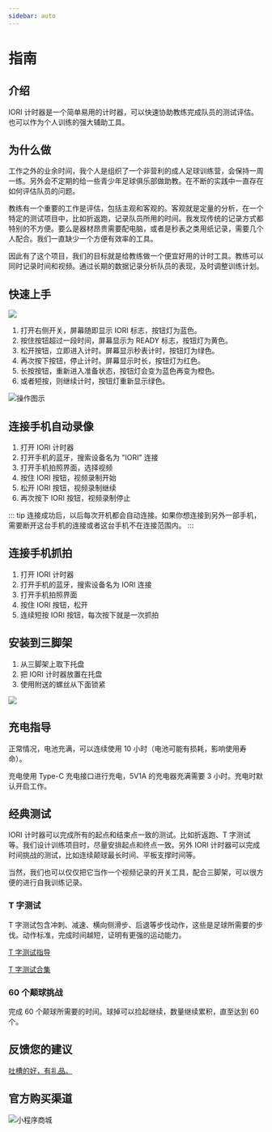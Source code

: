 ```yaml
---
sidebar: auto
---
```


# 指南

## 介绍

IORI 计时器是一个简单易用的计时器，可以快速协助教练完成队员的测试评估。也可以作为个人训练的强大辅助工具。

## 为什么做

工作之外的业余时间，我个人是组织了一个非营利的成人足球训练营，会保持一周一练。另外会不定期的给一些青少年足球俱乐部做助教。在不断的实践中一直存在如何评估队员的问题。

教练有一个重要的工作是评估，包括主观和客观的。客观就是定量的分析，在一个特定的测试项目中，比如折返跑，记录队员所用的时间。我发现传统的记录方式都特别的不方便。要么是器材昂贵需要配电脑，或者是秒表之类用纸记录，需要几个人配合。我们一直缺少一个方便有效率的工具。

因此有了这个项目，我们的目标就是给教练做一个便宜好用的计时工具。教练可以同时记录时间和视频。通过长期的数据记录分析队员的表现，及时调整训练计划。

## 快速上手

![](./images/iori.jpg)

1. 打开右侧开关，屏幕随即显示 IORI 标志，按钮灯为蓝色。
2. 按住按钮超过一段时间，屏幕显示为 READY 标志，按钮灯为黄色。
3. 松开按钮，立即进入计时。屏幕显示秒表计时，按钮灯为绿色。
4. 再次按下按钮，停止计时。屏幕显示时长，按钮灯为红色。
5. 长按按钮，重新进入准备状态，按钮灯会变为蓝色再变为橙色。
6. 或者短按，则继续计时，按钮灯重新显示绿色。

![操作图示](./images/operation.png)

## 连接手机自动录像

1. 打开 IORI 计时器
2. 打开手机的蓝牙，搜索设备名为 "IORI" 连接
3. 打开手机拍照界面，选择视频
4. 按住 IORI 按钮，视频录制开始
5. 松开 IORI 按钮，视频录制继续
6. 再次按下 IORI 按钮，视频录制停止

::: tip
连接成功后，以后每次开机都会自动连接。如果你想连接到另外一部手机，需要断开这台手机的连接或者这台手机不在连接范围内。
:::

## 连接手机抓拍

1. 打开 IORI 计时器
2. 打开手机的蓝牙，搜索设备名为 IORI 连接
3. 打开手机拍照界面
4. 按住 IORI 按钮，松开
5. 连续短按 IORI 按钮，每次按下就是一次抓拍

## 安装到三脚架

1. 从三脚架上取下托盘
2. 把 IORI 计时器放置在托盘
3. 使用附送的螺丝从下面锁紧

![](./images/tripod.png)

## 充电指导

正常情况，电池充满，可以连续使用 10 小时（电池可能有损耗，影响使用寿命）。

充电使用 Type-C 充电接口进行充电，5V1A 的充电器充满需要 3 小时。充电时默认开启工作。

## 经典测试

IORI 计时器可以完成所有的起点和结束点一致的测试。比如折返跑、T 字测试等。我们设计训练项目时，尽量安排起点和终点一致。另外 IORI 计时器可以完成时间挑战的测试，比如连续颠球最长时间、平板支撑时间等。

当然，我们也可以仅仅把它当作一个视频记录的开关工具，配合三脚架，可以很方便的进行自我训练记录。

### T 字测试

T 字测试包含冲刺、减速、横向侧滑步、后退等步伐动作，这些是足球所需要的步伐。动作标准，完成时间越短，证明有更强的运动能力。

[T 字测试指导](https://www.bilibili.com/video/BV1p34y187aF?share_source=copy_web&vd_source=5211f4704c635d72a56e387a10a3f656)

[T 字测试合集](https://www.bilibili.com/video/BV16a411M7ko?share_source=copy_web&vd_source=5211f4704c635d72a56e387a10a3f656)

### 60 个颠球挑战

完成 60 个颠球所需要的时间。球掉可以捡起继续，数量继续累积，直至达到 60 个。

## 反馈您的建议

[吐槽的好，有礼品。](https://support.qq.com/product/422185)

## 官方购买渠道

![小程序商城](./images/shop.jpg)
